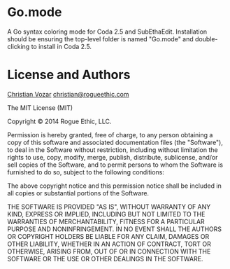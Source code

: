 # Go.mode

A Go syntax coloring mode for Coda 2.5 and SubEthaEdit. Installation should be ensuring the top-level folder is named "Go.mode" and double-clicking to install in Coda 2.5.

# License and Authors

[Christian Vozar](https://twitter.com/christianvozar) <christian@rogueethic.com>

The MIT License (MIT)

Copyright © 2014 Rogue Ethic, LLC.

Permission is hereby granted, free of charge, to any person obtaining a copy of this software and associated documentation files (the "Software"), to deal in the Software without restriction, including without limitation the rights to use, copy, modify, merge, publish, distribute, sublicense, and/or sell copies of the Software, and to permit persons to whom the Software is furnished to do so, subject to the following conditions:

The above copyright notice and this permission notice shall be included in all copies or substantial portions of the Software.

THE SOFTWARE IS PROVIDED "AS IS", WITHOUT WARRANTY OF ANY KIND, EXPRESS OR IMPLIED, INCLUDING BUT NOT LIMITED TO THE WARRANTIES OF MERCHANTABILITY, FITNESS FOR A PARTICULAR PURPOSE AND NONINFRINGEMENT. IN NO EVENT SHALL THE AUTHORS OR COPYRIGHT HOLDERS BE LIABLE FOR ANY CLAIM, DAMAGES OR OTHER LIABILITY, WHETHER IN AN ACTION OF CONTRACT, TORT OR OTHERWISE, ARISING FROM, OUT OF OR IN CONNECTION WITH THE SOFTWARE OR THE USE OR OTHER DEALINGS IN THE SOFTWARE.
